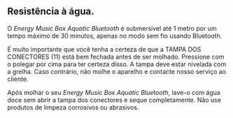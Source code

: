## Resistência à água.

O *Energy Music Box Aquatic Bluetooth* é submersível até 1 metro por um tempo máximo de 30 minutos, apenas no modo sem fio usando Bluetooth.

É muito importante que você tenha a certeza de que a TAMPA  DOS CONECTORES (11) está bem fechada antes de ser molhado. Pressione com o polegar por cima para ter certeza disso. A tampa deve estar nivelada com a grelha. Caso contrário, não molhe o aparelho e contacte nosso serviço ao cliente.

Após molhar o seu *Energy Music Box Aquatic Bluetooth*, lave-o com água doce sem abrir a tampa dos conectores e seque completamente. Não use produtos de limpeza corrosivos ou abrasivos.


